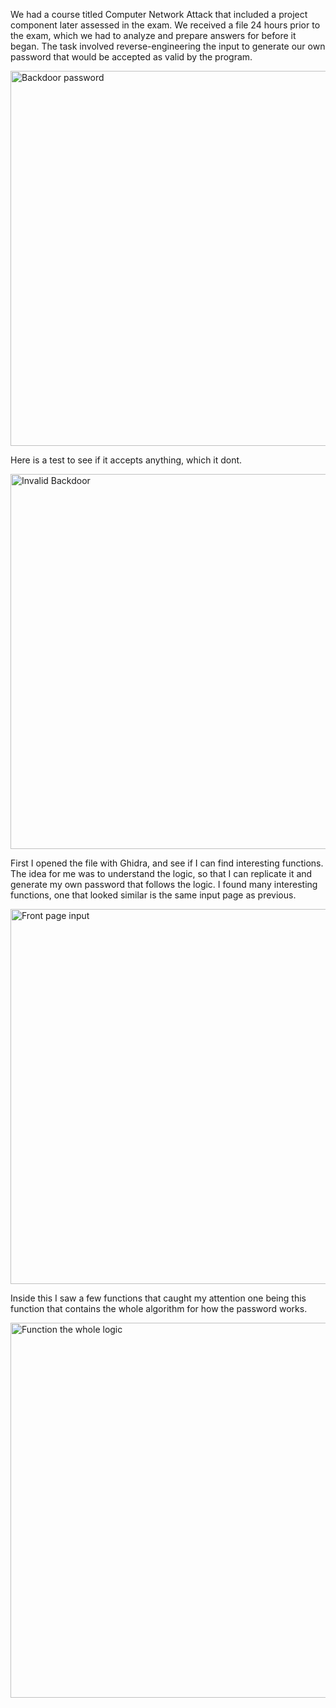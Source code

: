 We had a course titled Computer Network Attack that included a project component later assessed in the exam. We received a file 24 hours prior to the exam, which we had to analyze and prepare answers for before it began. The task involved reverse-engineering the input to generate our own password that would be accepted as valid by the program.







<img width="600" alt="Backdoor password" src="https://github.com/user-attachments/assets/6c513ad0-a8fc-4dca-8050-386825e62d44" />






Here is a test to see if it accepts anything, which it dont.






<img width="600" alt="Invalid Backdoor" src="https://github.com/user-attachments/assets/6af657bf-1a7b-48e2-b850-31c472d3aaf4" />


First I opened the file with Ghidra, and see if I can find interesting functions. The idea for me was to understand the logic, so that I can replicate it and generate my own password that follows the logic. I found many interesting functions, one that looked similar is the same input page as previous. 

<img width="600" alt="Front page input" src="https://github.com/user-attachments/assets/375224e2-22db-4f94-b44b-5aaef471dcef" />

Inside this I saw a few functions that caught my attention one being this function that contains the whole algorithm for how the password works. 

<img width="600" alt="Function the whole logic" src="https://github.com/user-attachments/assets/9d0a46de-19eb-49a1-9924-c321ec5b6a8f" />

